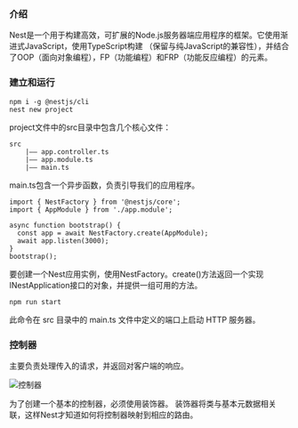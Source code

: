 ### 介绍
Nest是一个用于构建高效，可扩展的Node.js服务器端应用程序的框架。它使用渐进式JavaScript，使用TypeScript构建 （保留与纯JavaScript的兼容性），并结合了OOP（面向对象编程），FP（功能编程）和FRP（功能反应编程）的元素。

### 建立和运行
```
npm i -g @nestjs/cli
nest new project
```
project文件中的src目录中包含几个核心文件：
```
src
    |—— app.controller.ts
    |—— app.module.ts
    |—— main.ts
```
main.ts包含一个异步函数，负责引导我们的应用程序。
```
import { NestFactory } from '@nestjs/core';
import { AppModule } from './app.module';

async function bootstrap() {
  const app = await NestFactory.create(AppModule);
  await app.listen(3000);
}
bootstrap();
```
要创建一个Nest应用实例，使用NestFactory。create()方法返回一个实现INestApplication接口的对象，并提供一组可用的方法。
```
npm run start
```
此命令在 src 目录中的 main.ts 文件中定义的端口上启动 HTTP 服务器。
 ### 控制器
 主要负责处理传入的请求，并返回对客户端的响应。

 ![控制器](http://ww1.sinaimg.cn/large/8b2b1aafly1ftm210e0m2j20qy0bodgm.jpg)

为了创建一个基本的控制器，必须使用装饰器。 装饰器将类与基本元数据相关联，这样Nest才知道如何将控制器映射到相应的路由。